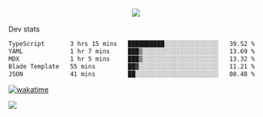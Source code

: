 <h3 align="center">
  <a href="https://github.com/spoopy2023">
      <img src="https://github-profile-trophy.vercel.app/?username=Spoopy2023&no-bg=true&no-frame=true">
  </a>
</h3>

Dev stats
<!--START_SECTION:waka-->

```txt
TypeScript       3 hrs 15 mins   ██████████░░░░░░░░░░░░░░░   39.52 %
YAML             1 hr 7 mins     ███▒░░░░░░░░░░░░░░░░░░░░░   13.69 %
MDX              1 hr 5 mins     ███▒░░░░░░░░░░░░░░░░░░░░░   13.32 %
Blade Template   55 mins         ██▓░░░░░░░░░░░░░░░░░░░░░░   11.21 %
JSON             41 mins         ██░░░░░░░░░░░░░░░░░░░░░░░   08.48 %
```

<!--END_SECTION:waka-->

<a href="https://wakatime.com/badge/user/018ece4c-ff65-47b1-86a2-26e4e720c978/project/018eced1-15f8-422d-bd39-73be228d378b"><img src="https://wakatime.com/badge/user/018ece4c-ff65-47b1-86a2-26e4e720c978/project/018eced1-15f8-422d-bd39-73be228d378b.svg" alt="wakatime"></a>

<img src="https://camo.githubusercontent.com/935c1e1091fb0ce9d975d06263ed4bc014721cd7e52b557f59b07c85da01afe3/68747470733a2f2f6b6f6d617265762e636f6d2f67687076632f3f757365726e616d653d5843726166744d616e3532266c6162656c3d566965777326636f6c6f723d626c7565267374796c653d706c6173746963">
